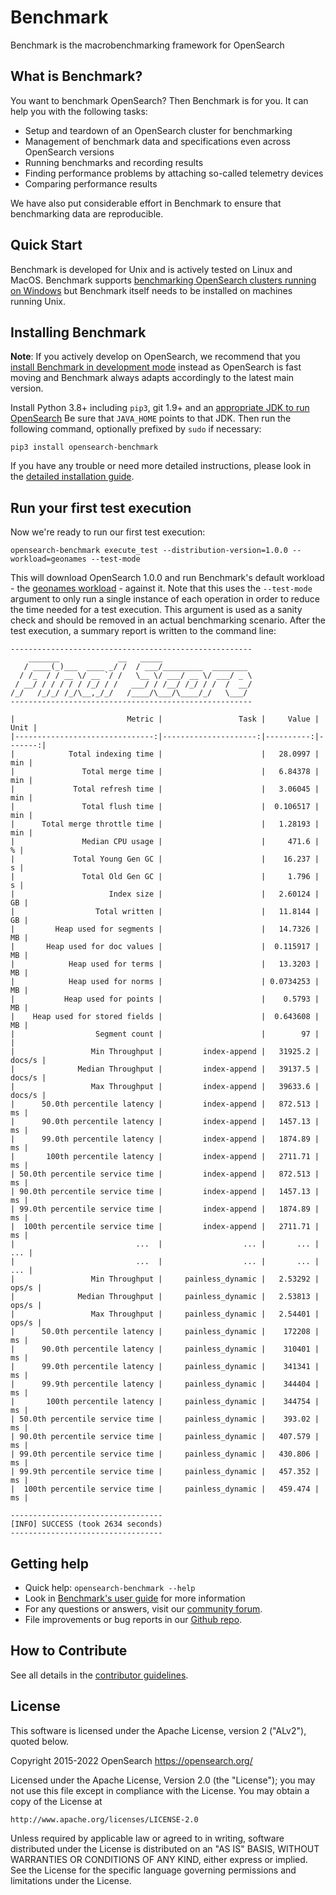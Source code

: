 Benchmark
=========

Benchmark is the macrobenchmarking framework for OpenSearch

What is Benchmark?
------------------

You want to benchmark OpenSearch? Then Benchmark is for you. It can help you with the following tasks:

* Setup and teardown of an OpenSearch cluster for benchmarking
* Management of benchmark data and specifications even across OpenSearch versions
* Running benchmarks and recording results
* Finding performance problems by attaching so-called telemetry devices
* Comparing performance results

We have also put considerable effort in Benchmark to ensure that benchmarking data are reproducible.

Quick Start
-----------

Benchmark is developed for Unix and is actively tested on Linux and MacOS. Benchmark supports [benchmarking OpenSearch clusters running on Windows](<https://github.com/opensearch-project/OpenSearch-Benchmark/blob/main/DEVELOPER_GUIDE.md>) but Benchmark itself needs to be installed on machines running Unix.

Installing Benchmark
--------------------------

**Note**: If you actively develop on OpenSearch, we recommend that you [install Benchmark in development mode](<https://github.com/opensearch-project/OpenSearch-Benchmark/blob/main/DEVELOPER_GUIDE.md>) instead as OpenSearch is fast moving and Benchmark always adapts accordingly to the latest main version.

Install Python 3.8+ including ``pip3``, git 1.9+ and an [appropriate JDK to run OpenSearch](<https://github.com/opensearch-project/OpenSearch-Benchmark/blob/main/DEVELOPER_GUIDE.md>) Be sure that ``JAVA_HOME`` points to that JDK. Then run the following command, optionally prefixed by ``sudo`` if necessary:

    pip3 install opensearch-benchmark


If you have any trouble or need more detailed instructions, please look in the [detailed installation guide](<https://github.com/opensearch-project/OpenSearch-Benchmark/blob/main/DEVELOPER_GUIDE.md>).

Run your first test execution
-----------------------------

Now we're ready to run our first test execution:

    opensearch-benchmark execute_test --distribution-version=1.0.0 --workload=geonames --test-mode

This will download OpenSearch 1.0.0 and run Benchmark's default workload - the [geonames workload](<https://github.com/opensearch-project/opensearch-benchmark-workloads/tree/main/geonames>) - against it. 
Note that this uses the `--test-mode` argument to only run a single instance of each operation in order to reduce the time needed for a test execution. This argument is used as a sanity check and should be removed in an actual benchmarking scenario.
After the test execution, a summary report is written to the command line:

    ------------------------------------------------------
        _______             __   _____
       / ____(_)___  ____ _/ /  / ___/_________  ________
      / /_  / / __ \/ __ `/ /   \__ \/ ___/ __ \/ ___/ _ \
     / __/ / / / / / /_/ / /   ___/ / /__/ /_/ / /  /  __/
    /_/   /_/_/ /_/\__,_/_/   /____/\___/\____/_/   \___/
    ------------------------------------------------------

    |                         Metric |                 Task |     Value |   Unit |
    |-------------------------------:|---------------------:|----------:|-------:|
    |            Total indexing time |                      |   28.0997 |    min |
    |               Total merge time |                      |   6.84378 |    min |
    |             Total refresh time |                      |   3.06045 |    min |
    |               Total flush time |                      |  0.106517 |    min |
    |      Total merge throttle time |                      |   1.28193 |    min |
    |               Median CPU usage |                      |     471.6 |      % |
    |             Total Young Gen GC |                      |    16.237 |      s |
    |               Total Old Gen GC |                      |     1.796 |      s |
    |                     Index size |                      |   2.60124 |     GB |
    |                  Total written |                      |   11.8144 |     GB |
    |         Heap used for segments |                      |   14.7326 |     MB |
    |       Heap used for doc values |                      |  0.115917 |     MB |
    |            Heap used for terms |                      |   13.3203 |     MB |
    |            Heap used for norms |                      | 0.0734253 |     MB |
    |           Heap used for points |                      |    0.5793 |     MB |
    |    Heap used for stored fields |                      |  0.643608 |     MB |
    |                  Segment count |                      |        97 |        |
    |                 Min Throughput |         index-append |   31925.2 | docs/s |
    |              Median Throughput |         index-append |   39137.5 | docs/s |
    |                 Max Throughput |         index-append |   39633.6 | docs/s |
    |      50.0th percentile latency |         index-append |   872.513 |     ms |
    |      90.0th percentile latency |         index-append |   1457.13 |     ms |
    |      99.0th percentile latency |         index-append |   1874.89 |     ms |
    |       100th percentile latency |         index-append |   2711.71 |     ms |
    | 50.0th percentile service time |         index-append |   872.513 |     ms |
    | 90.0th percentile service time |         index-append |   1457.13 |     ms |
    | 99.0th percentile service time |         index-append |   1874.89 |     ms |
    |  100th percentile service time |         index-append |   2711.71 |     ms |
    |                           ...  |                  ... |       ... |    ... |
    |                           ...  |                  ... |       ... |    ... |
    |                 Min Throughput |     painless_dynamic |   2.53292 |  ops/s |
    |              Median Throughput |     painless_dynamic |   2.53813 |  ops/s |
    |                 Max Throughput |     painless_dynamic |   2.54401 |  ops/s |
    |      50.0th percentile latency |     painless_dynamic |    172208 |     ms |
    |      90.0th percentile latency |     painless_dynamic |    310401 |     ms |
    |      99.0th percentile latency |     painless_dynamic |    341341 |     ms |
    |      99.9th percentile latency |     painless_dynamic |    344404 |     ms |
    |       100th percentile latency |     painless_dynamic |    344754 |     ms |
    | 50.0th percentile service time |     painless_dynamic |    393.02 |     ms |
    | 90.0th percentile service time |     painless_dynamic |   407.579 |     ms |
    | 99.0th percentile service time |     painless_dynamic |   430.806 |     ms |
    | 99.9th percentile service time |     painless_dynamic |   457.352 |     ms |
    |  100th percentile service time |     painless_dynamic |   459.474 |     ms |

    ----------------------------------
    [INFO] SUCCESS (took 2634 seconds)
    ----------------------------------


Getting help
------------

* Quick help: ``opensearch-benchmark --help``
* Look in [Benchmark's user guide](<https://github.com/opensearch-project/OpenSearch-Benchmark/blob/main/DEVELOPER_GUIDE.md>) for more information
* For any questions or answers, visit our [community forum](<https://discuss.opendistrocommunity.dev/>).
* File improvements or bug reports in our [Github repo](<https://github.com/opensearch-project/OpenSearch-Benchmark/issues>).

How to Contribute
-----------------

See all details in the [contributor guidelines](<https://github.com/opensearch-project/OpenSearch-Benchmark/blob/main/CONTRIBUTING.md>).

License
-------

This software is licensed under the Apache License, version 2 ("ALv2"), quoted below.

Copyright 2015-2022 OpenSearch <https://opensearch.org/>

Licensed under the Apache License, Version 2.0 (the "License"); you may not
use this file except in compliance with the License. You may obtain a copy of
the License at

    http://www.apache.org/licenses/LICENSE-2.0

Unless required by applicable law or agreed to in writing, software
distributed under the License is distributed on an "AS IS" BASIS, WITHOUT
WARRANTIES OR CONDITIONS OF ANY KIND, either express or implied. See the
License for the specific language governing permissions and limitations under
the License.
